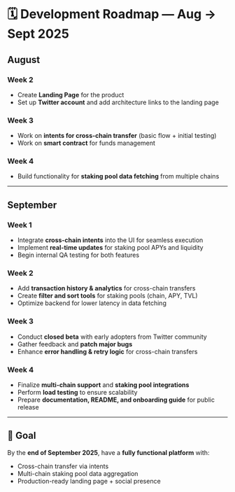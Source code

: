 # 🗓️ Development Roadmap — Aug → Sept 2025

## **August**

### **Week 2**
- Create **Landing Page** for the product  
- Set up **Twitter account** and add architecture links to the landing page  

### **Week 3**
- Work on **intents for cross-chain transfer** (basic flow + initial testing)  
- Work on **smart contract** for funds management

### **Week 4**
- Build functionality for **staking pool data fetching** from multiple chains  

---

## **September**

### **Week 1**
- Integrate **cross-chain intents** into the UI for seamless execution  
- Implement **real-time updates** for staking pool APYs and liquidity  
- Begin internal QA testing for both features  

### **Week 2**
- Add **transaction history & analytics** for cross-chain transfers  
- Create **filter and sort tools** for staking pools (chain, APY, TVL)  
- Optimize backend for lower latency in data fetching  

### **Week 3**
- Conduct **closed beta** with early adopters from Twitter community  
- Gather feedback and **patch major bugs**  
- Enhance **error handling & retry logic** for cross-chain transfers  

### **Week 4**
- Finalize **multi-chain support** and **staking pool integrations**  
- Perform **load testing** to ensure scalability  
- Prepare **documentation, README, and onboarding guide** for public release  

---

## 🎯 **Goal**
By the **end of September 2025**, have a **fully functional platform** with:  
- Cross-chain transfer via intents  
- Multi-chain staking pool data aggregation  
- Production-ready landing page + social presence  
